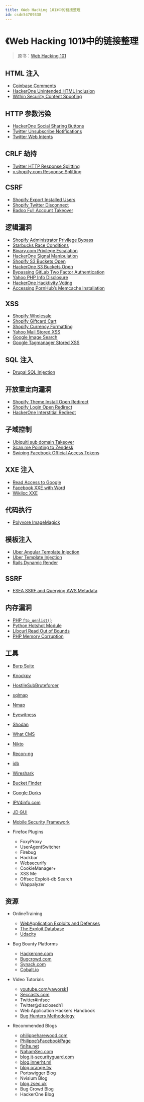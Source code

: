 ```yaml
---
title: 《Web Hacking 101》中的链接整理
id: csdn54709338
---
```


# 《Web Hacking 101》中的链接整理

> 原书：[Web Hacking 101](https://leanpub.com/web-hacking-101)

## HTML 注入

*   [Coinbase Comments](https://hackerone.com/reports/104543)
*   [HackerOne Unintended HTML Inclusion](https://hackerone.com/reports/112935)
*   [Within Security Content Spoofing](https://hackerone.com/reports/111094)

## HTTP 参数污染

*   [HackerOne Social Sharing Buttons](https://hackerone.com/reports/105953)
*   [Twitter Unsubscribe Notifications](http://www.merttasci.com/blog/twitter-hpp-vulnerability)
*   [Twitter Web Intents](https://ericrafaloff.com/parameter-tampering-attack-on-twitter-web-intents)

## CRLF 劫持

*   [Twitter HTTP Response Splitting](https://hackerone.com/reports/52042)
*   [v.shopify.com Response Splitting](https://hackerone.com/reports/106427)

## CSRF

*   [Shopify Export Installed Users](https://hackerone.com/reports/96470)
*   [Shopify Twitter Disconnect](https://hackerone.com/reports/111216)
*   [Badoo Full Account Takeover](https://hackerone.com/reports/127703)

## 逻辑漏洞

*   [Shopify Administrator Privilege Bypass](https://hackerone.com/reports/100938)
*   [Starbucks Race Conditions](http://sakurity.com/blog/2015/05/21/starbucks.html)
*   [Binary.com Privilege Escalation](https://hackerone.com/reports/98247)
*   [HackerOne Signal Manipulation](https://hackerone.com/reports/106305)
*   [Shopify S3 Buckets Open](https://hackerone.com/reports/106305)
*   [HackerOne S3 Buckets Open](https://hackerone.com/reports/128088)
*   [Bypassing GitLab Two Factor Authentication](https://hackerone.com/reports/128085)
*   [Yahoo PHP Info Disclosure](https://blog.it-securityguard.com/bugbounty-yahoo-phpinfo-php-disclosure-2/)
*   [HackerOne Hacktivity Voting](https://hackerone.com/reports/137503)
*   [Accessing PornHub’s Memcache Installation](https://hackerone.com/reports/119871)

## XSS

*   [Shopify Wholesale](https://hackerone.com/reports/106293)
*   [Shopify Giftcard Cart](https://hackerone.com/reports/95089)
*   [Shopify Currency Formatting](https://hackerone.com/reports/104359)
*   [Yahoo Mail Stored XSS](https://klikki.fi/adv/yahoo.html)
*   [Google Image Search](http://zombiehelp54.blogspot.ca/2015/09/how-i-found-xss-vulnerability-in-google.html)
*   [Google Tagmanager Stored XSS](https://blog.it-securityguard.com/bugbounty-the-5000-google-xss)

## SQL 注入

*   [Drupal SQL Injection](https://hackerone.com/reports/31756)

## 开放重定向漏洞

*   [Shopify Theme Install Open Redirect](https://hackerone.com/reports/101962)
*   [Shopify Login Open Redirect](https://hackerone.com/reports/103772)
*   [HackerOne Interstitial Redirect](https://hackerone.com/reports/111968)

## 子域控制

*   [Ubiquiti sub domain Takeover](https://hackerone.com/reports/109699)
*   [Scan.me Pointing to Zendesk](https://hackerone.com/reports/114134)
*   [Swiping Facebook Official Access Tokens](http://philippeharewood.com/swiping-facebook-official-access-tokens)

## XXE 注入

*   [Read Access to Google](https://blog.detectify.com/2014/04/11/how-we-got-read-access-on-googles-production-servers)
*   [Facebook XXE with Word](http://www.attack-secure.com/blog/hacked-facebook-word-document)
*   [Wikiloc XXE](http://www.davidsopas.com/wikiloc-xxe-vulnerability)

## 代码执行

*   [Polyvore ImageMagick](http://nahamsec.com/exploiting-imagemagick-on-yahoo/)

## 模板注入

*   [Uber Angular Template Injection](https://hackerone.com/reports/125027)
*   [Uber Template Injection](hackerone.com/reports/125980)
*   [Rails Dynamic Render](https://nvisium.com/blog/2016/01/26/rails-dynamic-render-to-rce-cve-2016-0752)

## SSRF

*   [ESEA SSRF and Querying AWS Metadata](http://buer.haus/2016/04/18/esea-server-side-request-forgery-and-querying-aws-meta-data/)

## 内存漏洞

*   [PHP `ftp_genlist()`](https://bugs.php.net/bug.php?id=69545)
*   [Python Hotshot Module](http://bugs.python.org/issue24481)
*   [Libcurl Read Out of Bounds](http://curl.haxx.se/docs/adv_20141105.html)
*   [PHP Memory Corruption](https://bugs.php.net/bug.php?id=69453)

## 工具

*   [Burp Suite](https://portswigger.net/burp)
*   [Knockpy](https://github.com/guelfoweb/knock)
*   [HostileSubBruteforcer](https://github.com/nahamsec/HostileSubBruteforcer)
*   [sqlmap](http://sqlmap.org)
*   [Nmap](https://nmap.org)
*   [Eyewitness](https://github.com/ChrisTruncer/EyeWitness)
*   [Shodan](https://www.shodan.io)
*   [What CMS](http://www.whatcms.org)
*   [Nikto](https://cirt.net/nikto2)
*   [Recon-ng](https://bitbucket.org/LaNMaSteR53/recon-ng)
*   [idb](http://www.idbtool.com)
*   [Wireshark](https://www.wireshark.com)
*   [Bucket Finder](https://digi.ninja/files/bucket_finder_1.1.tar.bz2)
*   [Google Dorks](https://www.exploit-db.com/google-hacking-database)
*   [IPV4info.com](http://ipv4info.com)
*   [JD GUI](https://github.com/java-decompiler/jd-gui)
*   [Mobile Security Framework](https://github.com/ajinabraham/Mobile-Security-Framework-MobSF)
*   Firefox Plugins

    *   FoxyProxy
    *   UserAgentSwitcher
    *   Firebug
    *   Hackbar
    *   Websecurify
    *   CookieManager+
    *   XSS Me
    *   Offsec Exploit-db Search
    *   Wappalyzer

## 资源

*   OnlineTraining

    *   [WebApplication Exploits and Defenses](https://google-gruyere.appspot.com)
    *   [The Exploit Database](https://www.exploit-db.com/)
    *   [Udacity](https://cn.udacity.com/)
*   Bug Bounty Platforms

    *   [Hackerone.com](https://Hackerone.com)
    *   [Bugcrowd.com](https://bugcrowd.com/)
    *   [Synack.com](https://www.synack.com/)
    *   [Cobalt.io](https://cobalt.io/)
*   Video Tutorials

    *   [youtube.com/yaworsk1](https://youtube.com/yaworsk1)
    *   [Seccasts.com](https://www.youtube.com/c/nVisium/)
    *   Twitter#infsec
    *   Twitter@disclosedh1
    *   Web Application Hackers Handbook
    *   [Bug Hunters Methodology](https://github.com/jhaddix/tbhm)
*   Recommended Blogs

    *   [philippeharewood.com](http://philippeharewood.com/)
    *   [Philippe’sFacebookPage](https://www.facebook.com/phwd-113702895386410)
    *   [fin1te.net](https://whitton.io/)
    *   [NahamSec.com](http://nahamsec.com/)
    *   [blog.it-securityguard.com](http://blog.it-securityguard.com/)
    *   [blog.innerht.ml](http://blog.innerht.ml/)
    *   [blog.orange.tw](http://blog.orange.tw/)
    *   Portswigger Blog
    *   Nvisium Blog
    *   [blog.zsec.uk](https://blog.zsec.uk/)
    *   Bug Crowd Blog
    *   HackerOne Blog